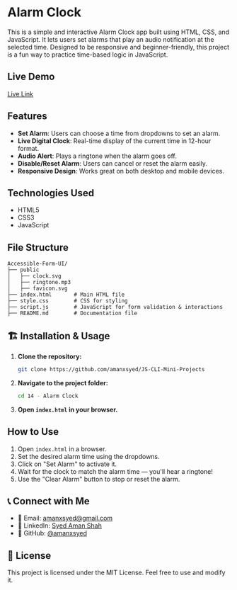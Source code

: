 # Alarm Clock

This is a simple and interactive Alarm Clock app built using HTML, CSS, and JavaScript. It lets users set alarms that play an audio notification at the selected time. Designed to be responsive and beginner-friendly, this project is a fun way to practice time-based logic in JavaScript.

## Live Demo
[Live Link](https://alarm-clock-abx.netlify.app/)

## Features
- **Set Alarm**: Users can choose a time from dropdowns to set an alarm.
- **Live Digital Clock**: Real-time display of the current time in 12-hour format.
- **Audio Alert**: Plays a ringtone when the alarm goes off.
- **Disable/Reset Alarm**: Users can cancel or reset the alarm easily.
- **Responsive Design**: Works great on both desktop and mobile devices.

## Technologies Used
- HTML5
- CSS3
- JavaScript

## File Structure
```
Accessible-Form-UI/
├── public
│   ├── clock.svg  
│   ├── ringtone.mp3 
│   ├── favicon.svg 
├── index.html       # Main HTML file
├── style.css        # CSS for styling
├── script.js        # JavaScript for form validation & interactions
├── README.md        # Documentation file
```

## 🏗 Installation & Usage
1. **Clone the repository:**
   ```sh
   git clone https://github.com/amanxsyed/JS-CLI-Mini-Projects
   ```
2. **Navigate to the project folder:**
   ```sh
   cd 14 - Alarm Clock
   ```
3. **Open `index.html` in your browser.**

## How to Use
1. Open `index.html` in a browser.
2. Set the desired alarm time using the dropdowns.
3. Click on "Set Alarm" to activate it.
4. Wait for the clock to match the alarm time — you'll hear a ringtone!
5. Use the "Clear Alarm" button to stop or reset the alarm.

## 📞 Connect with Me
- 📧 Email: [amanxsyed@gmail.com](mailto:amanxsyed@gmail.com)
- 💼 LinkedIn: [Syed Aman Shah](https://www.linkedin.com/in/amanxsyed)
- 🐙 GitHub: [@amanxsyed](https://github.com/amanxsyed)

## 📝 License
This project is licensed under the MIT License. Feel free to use and modify it.

